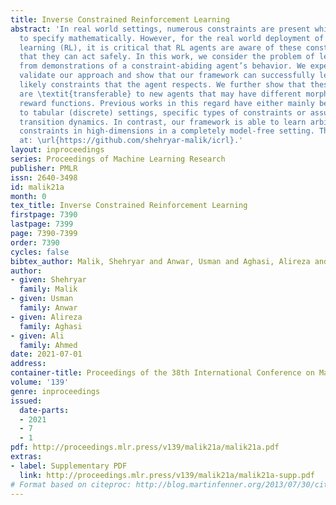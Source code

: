 ```yaml
---
title: Inverse Constrained Reinforcement Learning
abstract: 'In real world settings, numerous constraints are present which are hard
  to specify mathematically. However, for the real world deployment of reinforcement
  learning (RL), it is critical that RL agents are aware of these constraints, so
  that they can act safely. In this work, we consider the problem of learning constraints
  from demonstrations of a constraint-abiding agent’s behavior. We experimentally
  validate our approach and show that our framework can successfully learn the most
  likely constraints that the agent respects. We further show that these learned constraints
  are \textit{transferable} to new agents that may have different morphologies and/or
  reward functions. Previous works in this regard have either mainly been restricted
  to tabular (discrete) settings, specific types of constraints or assume the environment’s
  transition dynamics. In contrast, our framework is able to learn arbitrary \textit{Markovian}
  constraints in high-dimensions in a completely model-free setting. The code is available
  at: \url{https://github.com/shehryar-malik/icrl}.'
layout: inproceedings
series: Proceedings of Machine Learning Research
publisher: PMLR
issn: 2640-3498
id: malik21a
month: 0
tex_title: Inverse Constrained Reinforcement Learning
firstpage: 7390
lastpage: 7399
page: 7390-7399
order: 7390
cycles: false
bibtex_author: Malik, Shehryar and Anwar, Usman and Aghasi, Alireza and Ahmed, Ali
author:
- given: Shehryar
  family: Malik
- given: Usman
  family: Anwar
- given: Alireza
  family: Aghasi
- given: Ali
  family: Ahmed
date: 2021-07-01
address:
container-title: Proceedings of the 38th International Conference on Machine Learning
volume: '139'
genre: inproceedings
issued:
  date-parts:
  - 2021
  - 7
  - 1
pdf: http://proceedings.mlr.press/v139/malik21a/malik21a.pdf
extras:
- label: Supplementary PDF
  link: http://proceedings.mlr.press/v139/malik21a/malik21a-supp.pdf
# Format based on citeproc: http://blog.martinfenner.org/2013/07/30/citeproc-yaml-for-bibliographies/
---
```

